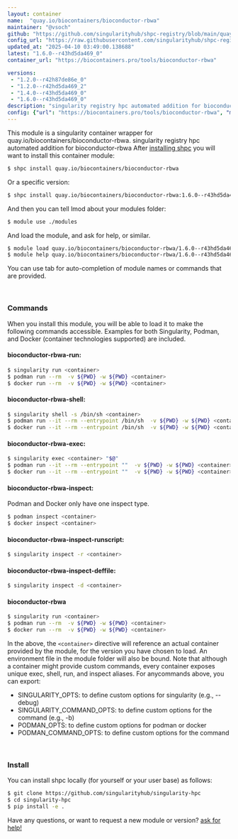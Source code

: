 ```yaml
---
layout: container
name:  "quay.io/biocontainers/bioconductor-rbwa"
maintainer: "@vsoch"
github: "https://github.com/singularityhub/shpc-registry/blob/main/quay.io/biocontainers/bioconductor-rbwa/container.yaml"
config_url: "https://raw.githubusercontent.com/singularityhub/shpc-registry/main/quay.io/biocontainers/bioconductor-rbwa/container.yaml"
updated_at: "2025-04-10 03:49:00.138688"
latest: "1.6.0--r43hd5da469_0"
container_url: "https://biocontainers.pro/tools/bioconductor-rbwa"

versions:
 - "1.2.0--r42h87de86e_0"
 - "1.2.0--r42hd5da469_2"
 - "1.4.0--r43hd5da469_0"
 - "1.6.0--r43hd5da469_0"
description: "singularity registry hpc automated addition for bioconductor-rbwa"
config: {"url": "https://biocontainers.pro/tools/bioconductor-rbwa", "maintainer": "@vsoch", "description": "singularity registry hpc automated addition for bioconductor-rbwa", "latest": {"1.6.0--r43hd5da469_0": "sha256:a2155fcdd2466460e209c5b6faedddf3bca5c077c0bb3905d483154e55394c73"}, "tags": {"1.2.0--r42h87de86e_0": "sha256:b175f0ae1a0d4013e9605bcc5f027906a26aa23c2b653ba19cc942521840218b", "1.2.0--r42hd5da469_2": "sha256:64e5d286a34936a3b7efbdb3c97c8eb297528bc16171e0a0e582d5d8a70d0558", "1.4.0--r43hd5da469_0": "sha256:f0b0be863b738793f638b4ab7ee539a09af3e4c7ee55cb73f90f2e34c957518e", "1.6.0--r43hd5da469_0": "sha256:a2155fcdd2466460e209c5b6faedddf3bca5c077c0bb3905d483154e55394c73"}, "docker": "quay.io/biocontainers/bioconductor-rbwa"}
---
```


This module is a singularity container wrapper for quay.io/biocontainers/bioconductor-rbwa.
singularity registry hpc automated addition for bioconductor-rbwa
After [installing shpc](#install) you will want to install this container module:


```bash
$ shpc install quay.io/biocontainers/bioconductor-rbwa
```

Or a specific version:

```bash
$ shpc install quay.io/biocontainers/bioconductor-rbwa:1.6.0--r43hd5da469_0
```

And then you can tell lmod about your modules folder:

```bash
$ module use ./modules
```

And load the module, and ask for help, or similar.

```bash
$ module load quay.io/biocontainers/bioconductor-rbwa/1.6.0--r43hd5da469_0
$ module help quay.io/biocontainers/bioconductor-rbwa/1.6.0--r43hd5da469_0
```

You can use tab for auto-completion of module names or commands that are provided.

<br>

### Commands

When you install this module, you will be able to load it to make the following commands accessible.
Examples for both Singularity, Podman, and Docker (container technologies supported) are included.

#### bioconductor-rbwa-run:

```bash
$ singularity run <container>
$ podman run --rm  -v ${PWD} -w ${PWD} <container>
$ docker run --rm  -v ${PWD} -w ${PWD} <container>
```

#### bioconductor-rbwa-shell:

```bash
$ singularity shell -s /bin/sh <container>
$ podman run --it --rm --entrypoint /bin/sh  -v ${PWD} -w ${PWD} <container>
$ docker run --it --rm --entrypoint /bin/sh  -v ${PWD} -w ${PWD} <container>
```

#### bioconductor-rbwa-exec:

```bash
$ singularity exec <container> "$@"
$ podman run --it --rm --entrypoint ""  -v ${PWD} -w ${PWD} <container> "$@"
$ docker run --it --rm --entrypoint ""  -v ${PWD} -w ${PWD} <container> "$@"
```

#### bioconductor-rbwa-inspect:

Podman and Docker only have one inspect type.

```bash
$ podman inspect <container>
$ docker inspect <container>
```

#### bioconductor-rbwa-inspect-runscript:

```bash
$ singularity inspect -r <container>
```

#### bioconductor-rbwa-inspect-deffile:

```bash
$ singularity inspect -d <container>
```



#### bioconductor-rbwa

```bash
$ singularity run <container>
$ podman run --rm  -v ${PWD} -w ${PWD} <container>
$ docker run --rm  -v ${PWD} -w ${PWD} <container>
```


In the above, the `<container>` directive will reference an actual container provided
by the module, for the version you have chosen to load. An environment file in the
module folder will also be bound. Note that although a container
might provide custom commands, every container exposes unique exec, shell, run, and
inspect aliases. For anycommands above, you can export:

 - SINGULARITY_OPTS: to define custom options for singularity (e.g., --debug)
 - SINGULARITY_COMMAND_OPTS: to define custom options for the command (e.g., -b)
 - PODMAN_OPTS: to define custom options for podman or docker
 - PODMAN_COMMAND_OPTS: to define custom options for the command

<br>

### Install

You can install shpc locally (for yourself or your user base) as follows:

```bash
$ git clone https://github.com/singularityhub/singularity-hpc
$ cd singularity-hpc
$ pip install -e .
```

Have any questions, or want to request a new module or version? [ask for help!](https://github.com/singularityhub/singularity-hpc/issues)